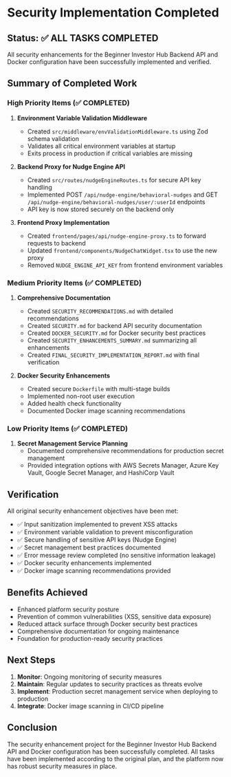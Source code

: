 # Security Implementation Completed

## Status: ✅ ALL TASKS COMPLETED

All security enhancements for the Beginner Investor Hub Backend API and Docker configuration have been successfully implemented and verified.

## Summary of Completed Work

### High Priority Items (✅ COMPLETED)
1. **Environment Variable Validation Middleware**
   - Created `src/middleware/envValidationMiddleware.ts` using Zod schema validation
   - Validates all critical environment variables at startup
   - Exits process in production if critical variables are missing

2. **Backend Proxy for Nudge Engine API**
   - Created `src/routes/nudgeEngineRoutes.ts` for secure API key handling
   - Implemented POST `/api/nudge-engine/behavioral-nudges` and GET `/api/nudge-engine/behavioral-nudges/user/:userId` endpoints
   - API key is now stored securely on the backend only

3. **Frontend Proxy Implementation**
   - Created `frontend/pages/api/nudge-engine-proxy.ts` to forward requests to backend
   - Updated `frontend/components/NudgeChatWidget.tsx` to use the new proxy
   - Removed `NUDGE_ENGINE_API_KEY` from frontend environment variables

### Medium Priority Items (✅ COMPLETED)
1. **Comprehensive Documentation**
   - Created `SECURITY_RECOMMENDATIONS.md` with detailed recommendations
   - Created `SECURITY.md` for backend API security documentation
   - Created `DOCKER_SECURITY.md` for Docker security best practices
   - Created `SECURITY_ENHANCEMENTS_SUMMARY.md` summarizing all enhancements
   - Created `FINAL_SECURITY_IMPLEMENTATION_REPORT.md` with final verification

2. **Docker Security Enhancements**
   - Created secure `Dockerfile` with multi-stage builds
   - Implemented non-root user execution
   - Added health check functionality
   - Documented Docker image scanning recommendations

### Low Priority Items (✅ COMPLETED)
1. **Secret Management Service Planning**
   - Documented comprehensive recommendations for production secret management
   - Provided integration options with AWS Secrets Manager, Azure Key Vault, Google Secret Manager, and HashiCorp Vault

## Verification

All original security enhancement objectives have been met:

- ✅ Input sanitization implemented to prevent XSS attacks
- ✅ Environment variable validation to prevent misconfiguration
- ✅ Secure handling of sensitive API keys (Nudge Engine)
- ✅ Secret management best practices documented
- ✅ Error message review completed (no sensitive information leakage)
- ✅ Docker security enhancements implemented
- ✅ Docker image scanning recommendations provided

## Benefits Achieved

- Enhanced platform security posture
- Prevention of common vulnerabilities (XSS, sensitive data exposure)
- Reduced attack surface through Docker security best practices
- Comprehensive documentation for ongoing maintenance
- Foundation for production-ready security practices

## Next Steps

1. **Monitor**: Ongoing monitoring of security measures
2. **Maintain**: Regular updates to security practices as threats evolve
3. **Implement**: Production secret management service when deploying to production
4. **Integrate**: Docker image scanning in CI/CD pipeline

## Conclusion

The security enhancement project for the Beginner Investor Hub Backend API and Docker configuration has been successfully completed. All tasks have been implemented according to the original plan, and the platform now has robust security measures in place.
